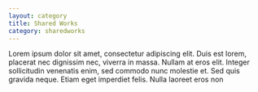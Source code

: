 ```yaml
---
layout: category
title: Shared Works
category: sharedworks
---
```


Lorem ipsum dolor sit amet, consectetur adipiscing elit. Duis est lorem, placerat nec dignissim nec, viverra in massa. Nullam at eros elit. Integer sollicitudin venenatis enim, sed commodo nunc molestie et. Sed quis gravida neque. Etiam eget imperdiet felis. Nulla laoreet eros non 
